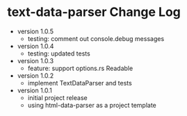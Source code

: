 # text-data-parser Change Log

- version 1.0.5
  - testing: comment out console.debug messages
- version 1.0.4
  - testing: updated tests
- version 1.0.3
  - feature: support options.rs Readable
- version 1.0.2
  - implement TextDataParser and tests
- version 1.0.1
  - initial project release
  - using html-data-parser as a project template
